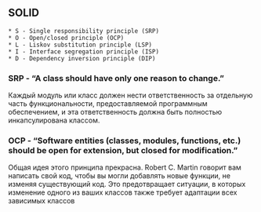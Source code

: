 ## SOLID
    * S - Single responsibility principle (SRP)
    * O - Open/closed principle (OCP)
    * L - Liskov substitution principle (LSP)
    * I - Interface segregation principle (ISP)
    * D - Dependency inversion principle (DIP)


### SRP - “A class should have only one reason to change.”
Каждый модуль или класс должен нести ответственность за отдельную часть функциональности, предоставляемой программным обеспечением, и эта ответственность должна быть полностью инкапсулирована классом.


### OCP - “Software entities (classes, modules, functions, etc.) should be open for extension, but closed for modification.”
Общая идея этого принципа прекрасна. Robert C. Martin говорит вам написать свой код, чтобы вы могли добавлять новые функции, не изменяя существующий код.
Это предотвращает ситуации, в которых изменение одного из ваших классов также требует адаптации всех зависимых классов
